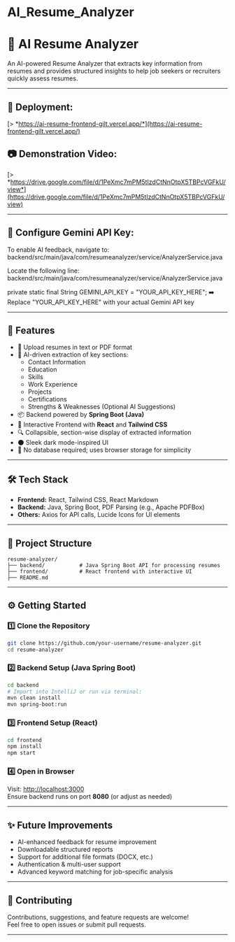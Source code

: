 # AI_Resume_Analyzer

# 📝 AI Resume Analyzer

An AI-powered Resume Analyzer that extracts key information from resumes and provides structured insights to help job seekers or recruiters quickly assess resumes.

---
## 🚀 Deployment: 
[> *https://ai-resume-frontend-gilt.vercel.app/*](https://ai-resume-frontend-gilt.vercel.app/)

## 📷 Demonstration Video:

[> *https://drive.google.com/file/d/1PeXmc7mPM5tIzdCtNnOtpX5TBPcVGFkU/view*](https://drive.google.com/file/d/1PeXmc7mPM5tIzdCtNnOtpX5TBPcVGFkU/view)

---
## 🔑 Configure Gemini API Key:

To enable AI feedback, navigate to: backend/src/main/java/com/resumeanalyzer/service/AnalyzerService.java

Locate the following line: backend/src/main/java/com/resumeanalyzer/service/AnalyzerService.java

private static final String GEMINI_API_KEY = "YOUR_API_KEY_HERE";
➡️ Replace "YOUR_API_KEY_HERE" with your actual Gemini API key

---

## 🚀 Features

- 📄 Upload resumes in text or PDF format  
- 🧠 AI-driven extraction of key sections:
  - Contact Information  
  - Education  
  - Skills  
  - Work Experience  
  - Projects  
  - Certifications  
  - Strengths & Weaknesses (Optional AI Suggestions)  
- 📦 Backend powered by **Spring Boot (Java)**  
- 🎨 Interactive Frontend with **React** and **Tailwind CSS**  
- 🔍 Collapsible, section-wise display of extracted information  
- 🌑 Sleek dark mode-inspired UI  
- 📂 No database required; uses browser storage for simplicity  

---

## 🛠 Tech Stack

- **Frontend:** React, Tailwind CSS, React Markdown  
- **Backend:** Java, Spring Boot, PDF Parsing (e.g., Apache PDFBox)  
- **Others:** Axios for API calls, Lucide Icons for UI elements  

---

## 📁 Project Structure

```
resume-analyzer/
├── backend/           # Java Spring Boot API for processing resumes
├── frontend/          # React frontend with interactive UI
├── README.md
```

---

## ⚙️ Getting Started

### 1️⃣ Clone the Repository

```bash
git clone https://github.com/your-username/resume-analyzer.git
cd resume-analyzer
```

### 2️⃣ Backend Setup (Java Spring Boot)

```bash
cd backend
# Import into IntelliJ or run via terminal:
mvn clean install
mvn spring-boot:run
```

### 3️⃣ Frontend Setup (React)

```bash
cd frontend
npm install
npm start
```

### 4️⃣ Open in Browser

Visit: [http://localhost:3000](http://localhost:3000)  
Ensure backend runs on port **8080** (or adjust as needed)

---



## ✨ Future Improvements

- AI-enhanced feedback for resume improvement  
- Downloadable structured reports  
- Support for additional file formats (DOCX, etc.)  
- Authentication & multi-user support  
- Advanced keyword matching for job-specific analysis  

---

## 🤝 Contributing

Contributions, suggestions, and feature requests are welcome!  
Feel free to open issues or submit pull requests.

---

